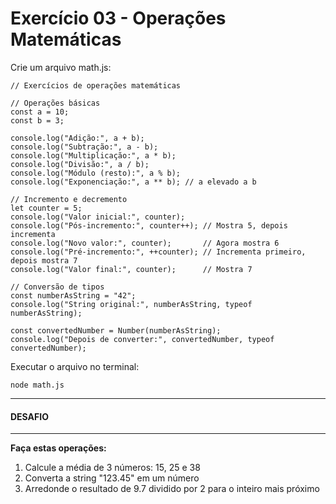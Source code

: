 # Exercício 03 - Operações Matemáticas

Crie um arquivo math.js:
```
// Exercícios de operações matemáticas

// Operações básicas
const a = 10;
const b = 3;

console.log("Adição:", a + b);
console.log("Subtração:", a - b);
console.log("Multiplicação:", a * b);
console.log("Divisão:", a / b);
console.log("Módulo (resto):", a % b);
console.log("Exponenciação:", a ** b); // a elevado a b

// Incremento e decremento
let counter = 5;
console.log("Valor inicial:", counter);
console.log("Pós-incremento:", counter++); // Mostra 5, depois incrementa
console.log("Novo valor:", counter);       // Agora mostra 6
console.log("Pré-incremento:", ++counter); // Incrementa primeiro, depois mostra 7
console.log("Valor final:", counter);      // Mostra 7

// Conversão de tipos
const numberAsString = "42";
console.log("String original:", numberAsString, typeof numberAsString);

const convertedNumber = Number(numberAsString);
console.log("Depois de converter:", convertedNumber, typeof convertedNumber);
```
Executar o arquivo no terminal:
```
node math.js
```

---

#### DESAFIO

---

**Faça estas operações:**
1. Calcule a média de 3 números: 15, 25 e 38
2. Converta a string "123.45" em um número
3. Arredonde o resultado de 9.7 dividido por 2 para o inteiro mais próximo

